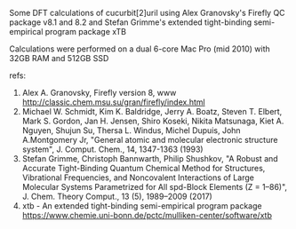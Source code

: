 Some DFT calculations of cucurbit[2]uril using Alex Granovsky's Firefly QC package v8.1 and 8.2 and Stefan Grimme's extended tight-binding semi-empirical program package xTB

Calculations were performed on a dual 6-core Mac Pro (mid 2010) with 32GB RAM and 512GB SSD

refs:

1. Alex A. Granovsky, Firefly version 8, www http://classic.chem.msu.su/gran/firefly/index.html
2. Michael W. Schmidt, Kim K. Baldridge, Jerry A. Boatz, Steven T. Elbert, Mark S. Gordon, Jan H. Jensen, Shiro Koseki, Nikita Matsunaga, Kiet A. Nguyen, Shujun Su, Thersa L. Windus, Michel Dupuis, John A.Montgomery Jr, "General atomic and molecular electronic structure system", J. Comput. Chem., 14, 1347-1363 (1993)
3. Stefan Grimme, Christoph Bannwarth, Philip Shushkov, "A Robust and Accurate Tight-Binding Quantum Chemical Method for Structures, Vibrational Frequencies, and Noncovalent Interactions of Large Molecular Systems Parametrized for All spd-Block Elements (Z = 1–86)", J. Chem. Theory Comput., 13 (5), 1989–2009 (2017)
4. xtb - An extended tight-binding semi-empirical program package https://www.chemie.uni-bonn.de/pctc/mulliken-center/software/xtb
